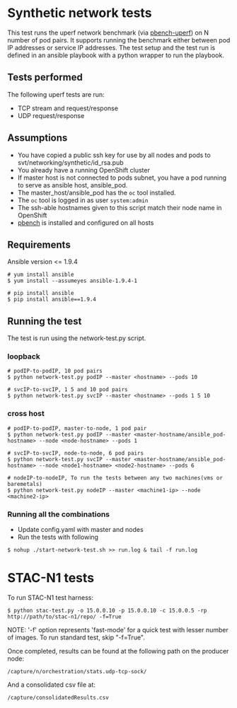 # Synthetic network tests
This test runs the uperf network benchmark (via [pbench-uperf](https://github.com/distributed-system-analysis/pbench/blob/master/agent/bench-scripts/pbench-uperf)) on N number of pod pairs. It supports running the benchmark either between pod IP addresses or service IP addresses. The test setup and the test run is defined in an ansible playbook with a python wrapper to run the playbook.

## Tests performed
The following uperf tests are run:
- TCP stream and request/response
- UDP request/response

## Assumptions
- You have copied a public ssh key for use by all nodes and pods to svt/networking/synthetic/id_rsa.pub 
- You already have a running OpenShift cluster
- If master host is not connected to pods subnet, you have a pod running to serve as ansible host, ansible_pod.
- The master_host/ansible_pod has the `oc` tool installed.
- The `oc` tool is logged in as user `system:admin`
- The ssh-able hostnames given to this script match their node name in OpenShift
- [pbench](https://github.com/distributed-system-analysis/pbench) is installed and configured on all hosts

## Requirements
Ansible version <= 1.9.4

```
# yum install ansible
$ yum install --assumeyes ansible-1.9.4-1

# pip install ansible
$ pip install ansible==1.9.4
```

## Running the test
The test is run using the network-test.py script.

### loopback

```
# podIP-to-podIP, 10 pod pairs
$ python network-test.py podIP --master <hostname> --pods 10

# svcIP-to-svcIP, 1 5 and 10 pod pairs
$ python network-test.py svcIP --master <hostname> --pods 1 5 10
```

### cross host

```
# podIP-to-podIP, master-to-node, 1 pod pair
$ python network-test.py podIP --master <master-hostname/ansible_pod-hostname> --node <node-hostname> --pods 1

# svcIP-to-svcIP, node-to-node, 6 pod pairs
$ python network-test.py svcIP --master <master-hostname/ansible_pod-hostname> --node <node1-hostname> <node2-hostname> --pods 6

# nodeIP-to-nodeIP, To run the tests between any two machines(vms or baremetals) 
$ python network-test.py nodeIP --master <machine1-ip> --node <machine2-ip>
```

### Running all the combinations
- Update config.yaml with master and nodes
- Run the tests with following 
```
$ nohup ./start-network-test.sh >> run.log & tail -f run.log
```

# STAC-N1 tests
To run STAC-N1 test harness:
```
$ python stac-test.py -o 15.0.0.10 -p 15.0.0.10 -c 15.0.0.5 -rp http://path/to/stac-n1/repo/ -f=True
```
NOTE: '-f' option represents 'fast-mode' for a quick test with lesser number of images. To run standard test, skip "-f=True".

Once completed, results can be found at the following path on the producer node:
```
/capture/n/orchestration/stats.udp-tcp-sock/
```
And a consolidated csv file at:
```
/capture/consolidatedResults.csv
```
